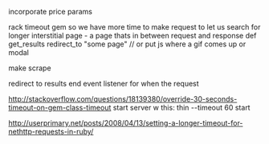 incorporate price params

rack timeout gem so we have more time to make request to let us search for longer
interstitial page - a page thats in between request and response
def get_results
  redirect_to "some page" // or put js where a gif comes up or modal

  make scrape

  redirect to results
end
event listener for when the request




http://stackoverflow.com/questions/18139380/override-30-seconds-timeout-on-gem-class-timeout
start server w this:
thin --timeout 60 start

http://userprimary.net/posts/2008/04/13/setting-a-longer-timeout-for-nethttp-requests-in-ruby/